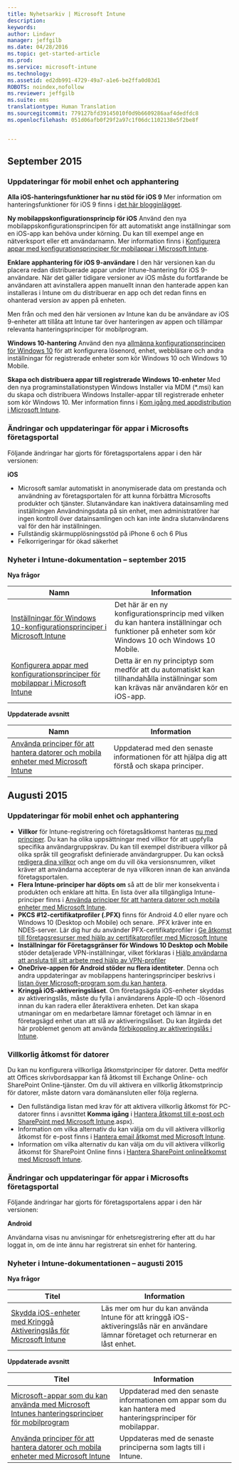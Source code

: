 ```yaml
---
title: Nyhetsarkiv | Microsoft Intune
description: 
keywords: 
author: Lindavr
manager: jeffgilb
ms.date: 04/28/2016
ms.topic: get-started-article
ms.prod: 
ms.service: microsoft-intune
ms.technology: 
ms.assetid: ed2db991-4729-49a7-a1e6-be2ffa0d03d1
ROBOTS: noindex,nofollow
ms.reviewer: jeffgilb
ms.suite: ems
translationtype: Human Translation
ms.sourcegitcommit: 779127bfd39145010f0d9b6609286aaf4dedfdc8
ms.openlocfilehash: 051d06afb0f29f2a97c1f06dc1102138e5f2be8f


---
```



## September 2015
### Uppdateringar för mobil enhet och apphantering
**Alla iOS-hanteringsfunktioner har nu stöd för iOS 9** Mer information om hanteringsfunktioner för iOS 9 finns i [det här blogginlägget](http://blogs.technet.com/b/microsoftintune/archive/2015/09/09/day-zero-support-for-ios-9-with-intune.aspx).

**Ny mobilappskonfigurationsprincip för iOS** Använd den nya mobilappskonfigurationsprincipen för att automatiskt ange inställningar som en iOS-app kan behöva under körning. Du kan till exempel ange en nätverksport eller ett användarnamn. Mer information finns i [Konfigurera appar med konfigurationsprinciper för mobilappar i Microsoft Intune](https://technet.microsoft.com/library/mt481447.aspx).

**Enklare apphantering för iOS 9-användare**
 I den här versionen kan du placera redan distribuerade appar under Intune-hantering för iOS 9-användare. När det gäller tidigare versioner av iOS måste du fortfarande be användaren att avinstallera appen manuellt innan den hanterade appen kan installeras i Intune om du distribuerar en app och det redan finns en ohanterad version av appen på enheten.

 Men från och med den här versionen av Intune kan du be användare av iOS 9-enheter att tillåta att Intune tar över hanteringen av appen och tillämpar relevanta hanteringsprinciper för mobilprogram.

 **Windows 10-hantering** Använd den nya [allmänna konfigurationsprincipen för Windows 10](https://technet.microsoft.com/library/mt404697.aspx) för att konfigurera lösenord, enhet, webbläsare och andra inställningar för registrerade enheter som kör Windows 10 och Windows 10 Mobile.

 **Skapa och distribuera appar till registrerade Windows 10-enheter** Med den nya programinstallationstypen Windows Installer via MDM (&#42;.msi) kan du skapa och distribuera Windows Installer-appar till registrerade enheter som kör Windows 10. Mer information finns i [Kom igång med appdistribution i Microsoft Intune](https://technet.microsoft.com/library/dn646955.aspx).

### Ändringar och uppdateringar för appar i Microsofts företagsportal
Följande ändringar har gjorts för företagsportalens appar i den här versionen:

**iOS**
* Microsoft samlar automatiskt in anonymiserade data om prestanda och användning av företagsportalen för att kunna förbättra Microsofts produkter och tjänster. Slutanvändare kan inaktivera datainsamling med inställningen Användningsdata på sin enhet, men administratörer har ingen kontroll över datainsamlingen och kan inte ändra slutanvändarens val för den här inställningen.
* Fullständig skärmupplösningsstöd på iPhone 6 och 6 Plus
* Felkorrigeringar för ökad säkerhet

### Nyheter i Intune-dokumentation – september 2015
**Nya frågor**

|Namn|Information|
|----|--------|
|[Inställningar för Windows 10-konfigurationsprinciper i Microsoft Intune](https://technet.microsoft.com/library/mt404697.aspx)|Det här är en ny konfigurationsprincip med vilken du kan hantera inställningar och funktioner på enheter som kör Windows 10 och Windows 10 Mobile.
| [Konfigurera appar med konfigurationsprinciper för mobilappar i Microsoft Intune](https://technet.microsoft.com/library/mt481447.aspx)|Detta är en ny principtyp som medför att du automatiskt kan tillhandahålla inställningar  som kan krävas när användaren kör en iOS-app. |

**Uppdaterade avsnitt**

|Namn|Information|
|----|-------|
|[Använda principer för att hantera datorer och mobila enheter med Microsoft Intune](https://technet.microsoft.com/library/dn743712.aspx)|Uppdaterad med den senaste informationen för att hjälpa dig att förstå och skapa principer.|

## Augusti 2015
### Uppdateringar för mobil enhet och apphantering
* **Villkor** för Intune-registrering och företagsåtkomst hanteras [nu med principer](https://technet.microsoft.com/library/mt405893.aspx). Du kan ha olika uppsättningar med villkor för att uppfylla specifika användargruppskrav. Du kan till exempel distribuera villkor på olika språk till geografiskt definierade användargrupper. Du kan också [redigera dina villkor](https://technet.microsoft.com/library/mt405893.aspx#BKMK_TCVers) och ange om du vill öka versionsnumren, vilket kräver att användarna accepterar de nya villkoren innan de kan använda företagsportalen.
* **Flera Intune-principer har döpts om** så att de blir mer konsekventa i produkten och enklare att hitta. En lista över alla tillgängliga Intune-principer finns i [Använda principer för att hantera datorer och mobila enheter med Microsoft Intune](https://technet.microsoft.com/library/dn743712.aspx).
* **PKCS #12-certifikatprofiler (.PFX)** finns för Android 4.0 eller nyare och Windows 10 (Desktop och Mobile) och senare. .PFX kräver inte en NDES-server. Lär dig hur du använder PFX-certifikatprofiler i [Ge åtkomst till företagsresurser med hjälp av certifikatprofiler med Microsoft Intune](http://technet.microsoft.com/library/dn818904.aspx)
* **Inställningar för Företagsgränser för Windows 10 Desktop och Mobile** stöder detaljerade VPN-inställningar, vilket förklaras i [Hjälp användarna att ansluta till sitt arbete med hjälp av VPN-profiler](https://technet.microsoft.com/library/dn818905.aspx)
* **OneDrive-appen för Android stöder nu flera identiteter**. Denna och andra uppdateringar av mobilappens hanteringsprinciper beskrivs i [listan över Microsoft-program som du kan hantera](https://technet.microsoft.com/library/dn708489.aspx).
* **Kringgå iOS-aktiveringslåset**. Om företagsägda iOS-enheter skyddas av aktiveringslås, måste du fylla i användarens Apple-ID och -lösenord innan du kan radera eller återaktivera enheten. Det kan skapa utmaningar om en medarbetare lämnar företaget och lämnar in en företagsägd enhet utan att slå av aktiveringslåset. Du kan åtgärda det här problemet genom att använda [förbikoppling av aktiveringslås i Intune](https://technet.microsoft.com/library/mt414176.aspx).

### Villkorlig åtkomst för datorer
Du kan nu konfigurera villkorliga åtkomstprinciper för datorer. Detta medför att Offices skrivbordsappar kan få åtkomst till Exchange Online- och SharePoint Online-tjänster.
Om du vill aktivera en villkorlig åtkomstprincip för datorer, måste datorn vara domänansluten eller följa reglerna.
* Den fullständiga listan med krav för att aktivera villkorlig åtkomst för PC-datorer finns i avsnittet **Komma igång** i [Hantera åtkomst till e-post och SharePoint med Microsoft Intune](http://technet.microsoft.com/library/dn818907).aspx).
* Information om vilka alternativ du kan välja om du vill aktivera villkorlig åtkomst för e-post finns i [Hantera email åtkomst med Microsoft Intune](https://technet.microsoft.com/library/dn705841.aspx).
* Information om vilka alternativ du kan välja om du vill aktivera villkorlig åtkomst för SharePoint Online finns i [Hantera SharePoint onlineåtkomst med Microsoft Intune](https://technet.microsoft.com/library/dn705844.aspx).

### Ändringar och uppdateringar för appar i Microsofts företagsportal
Följande ändringar har gjorts för företagsportalens appar i den här versionen:

**Android**

Användarna visas nu anvisningar för enhetsregistrering efter att du har loggat in, om de inte ännu har registrerat sin enhet för hantering.

### Nyheter i Intune-dokumentationen – augusti 2015
**Nya frågor**

|Titel|Information|
|-----|-------|
|[Skydda iOS-enheter med Kringgå Aktiveringslås för Microsoft Intune](https://technet.microsoft.com/library/mt414176.aspx)|Läs mer om hur du kan använda Intune för att kringgå iOS-aktiveringslås när en användare lämnar företaget och returnerar en låst enhet.|

**Uppdaterade avsnitt**

|Titel|Information|
|-----|-------|
|[Microsoft-appar som du kan använda med Microsoft Intunes hanteringsprinciper för mobilprogram](https://technet.microsoft.com/library/dn708489.aspx)|Uppdaterad med den senaste informationen om appar som du kan hantera med hanteringsprinciper för mobilappar.
|[Använda principer för att hantera datorer och mobila enheter med Microsoft Intune](http://technet.microsoft.com/library/dn743712.aspx)|Uppdateras med de senaste principerna som lagts till i Intune.|
<!---
## July 2015
July updates for Intune are limited to behind-the-scenes enhancements that allow us to continue providing you with a high-quality service experience. New features are not included in this service update.

### Intune Onboarding benefit
Microsoft offers the Intune Onboarding benefit for eligible plans. The Onboarding benefit lets you work remotely with Microsoft specialists to get your Intune environment ready for use. For more information, see [Microsoft Intune Onboarding benefit description](https://technet.microsoft.com/library/mt228266.aspx)
### Changes and updates to Microsoft Company Portal apps
The following changes have been made to the company portal apps in this release.

**Android**

Microsoft automatically collects anonymous data about the performance and use of the company portal to improve Microsoft products and services. End users can turn off data collection by using the Usage Data setting on their device, but administrators have no control over the data collection and cannot change the end user’s selection for this setting.--->



<!--HONumber=Jun16_HO4-->


